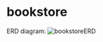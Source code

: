 # bookstore
ERD diagram: 
![bookstoreERD](https://user-images.githubusercontent.com/64321224/131238720-0bbb86bb-a99d-43f5-a3b3-c78c967e551d.png)

